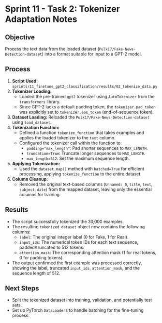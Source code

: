 # Sprint 11 - Task 2: Tokenizer Adaptation Notes

## Objective

Process the text data from the loaded dataset (`Pulk17/Fake-News-Detection-dataset`) into a format suitable for input to a GPT-2 model.

## Process

1.  **Script Used:** `sprints/11_finetune_gpt2_classification/results/02_tokenize_data.py`
2.  **Tokenizer Loading:**
    - Loaded the pre-trained `gpt2` tokenizer using `AutoTokenizer` from the `transformers` library.
    - Since GPT-2 lacks a default padding token, the `tokenizer.pad_token` was explicitly set to `tokenizer.eos_token` (end-of-sequence token).
3.  **Dataset Loading:** Reloaded the `Pulk17/Fake-News-Detection-dataset` using `load_dataset`.
4.  **Tokenization Function:**
    - Defined a function `tokenize_function` that takes examples and applies the loaded tokenizer to the `text` column.
    - Configured the tokenizer call within the function to:
      - `padding="max_length"`: Pad shorter sequences to `MAX_LENGTH`.
      - `truncation=True`: Truncate longer sequences to `MAX_LENGTH`.
      - `max_length=512`: Set the maximum sequence length.
5.  **Applying Tokenization:**
    - Used the `dataset.map()` method with `batched=True` for efficient processing, applying `tokenize_function` to the entire dataset.
6.  **Column Cleanup:**
    - Removed the original text-based columns (`Unnamed: 0`, `title`, `text`, `subject`, `date`) from the mapped dataset, leaving only the essential columns for training.

## Results

- The script successfully tokenized the 30,000 examples.
- The resulting `tokenized_dataset` object now contains the following columns:
  - `label`: The original integer label (0 for Fake, 1 for Real).
  - `input_ids`: The numerical token IDs for each text sequence, padded/truncated to 512 tokens.
  - `attention_mask`: The corresponding attention mask (1 for real tokens, 0 for padding tokens).
- The output confirmed the first example was processed correctly, showing the label, truncated `input_ids`, `attention_mask`, and the sequence length of 512.

## Next Steps

- Split the tokenized dataset into training, validation, and potentially test sets.
- Set up PyTorch `DataLoader`s to handle batching for the fine-tuning process.
